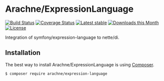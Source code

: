Arachne/ExpressionLanguage
====

[![Build Status](https://img.shields.io/travis/Arachne/ExpressionLanguage.svg?style=flat-square)](https://travis-ci.org/Arachne/ExpressionLanguage)
[![Coverage Status](https://img.shields.io/coveralls/Arachne/ExpressionLanguage.svg?style=flat-square)](https://coveralls.io/github/Arachne/ExpressionLanguage)
[![Latest stable](https://img.shields.io/packagist/v/arachne/expression-language.svg?style=flat-square)](https://packagist.org/packages/arachne/expression-language)
[![Downloads this Month](https://img.shields.io/packagist/dm/arachne/expression-language.svg?style=flat-square)](https://packagist.org/packages/arachne/expression-language)
[![License](https://img.shields.io/badge/license-MIT-blue.svg?style=flat-square)](https://github.com/Arachne/ExpressionLanguage/blob/master/license.md)

Integration of symfony/expression-language to nette/di.

Installation
----

The best way to install Arachne/ExpressionLanguage is using [Composer](http://getcomposer.org/).

```sh
$ composer require arachne/expression-language
```
